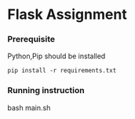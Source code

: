 # Flask Assignment


### Prerequisite

Python,Pip should be installed

`pip install -r requirements.txt`

### Running instruction

bash main.sh
